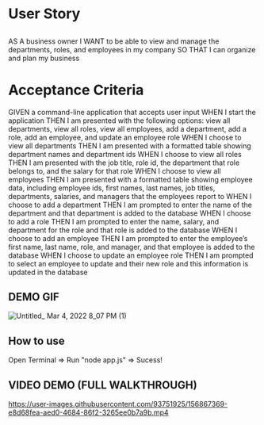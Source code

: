 # User Story
## 
AS A business owner
I WANT to be able to view and manage the departments, roles, and employees in my company
SO THAT I can organize and plan my business

# Acceptance Criteria
GIVEN a command-line application that accepts user input
WHEN I start the application
THEN I am presented with the following options: view all departments, view all roles, view all employees, add a department, add a role, add an employee, and update an employee role
WHEN I choose to view all departments
THEN I am presented with a formatted table showing department names and department ids
WHEN I choose to view all roles
THEN I am presented with the job title, role id, the department that role belongs to, and the salary for that role
WHEN I choose to view all employees
THEN I am presented with a formatted table showing employee data, including employee ids, first names, last names, job titles, departments, salaries, and managers that the employees report to
WHEN I choose to add a department
THEN I am prompted to enter the name of the department and that department is added to the database
WHEN I choose to add a role
THEN I am prompted to enter the name, salary, and department for the role and that role is added to the database
WHEN I choose to add an employee
THEN I am prompted to enter the employee’s first name, last name, role, and manager, and that employee is added to the database
WHEN I choose to update an employee role
THEN I am prompted to select an employee to update and their new role and this information is updated in the database


## DEMO GIF
![Untitled_ Mar 4, 2022 8_07 PM (1)](https://user-images.githubusercontent.com/93751925/156867293-8a6069c5-c393-420b-9f0d-4aea868d8413.gif)


## How to use
Open Terminal => Run "node app.js" => Sucess!

## VIDEO DEMO (FULL WALKTHROUGH)

https://user-images.githubusercontent.com/93751925/156867369-e8d68fea-aed0-4684-86f2-3265ee0b7a9b.mp4

